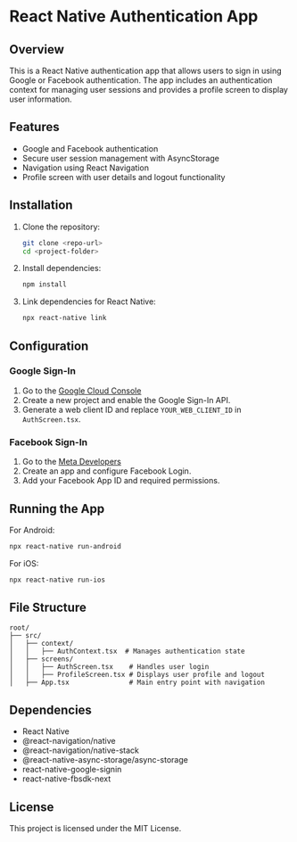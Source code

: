  # React Native Authentication App

## Overview
This is a React Native authentication app that allows users to sign in using Google or Facebook authentication. The app includes an authentication context for managing user sessions and provides a profile screen to display user information.

## Features
- Google and Facebook authentication
- Secure user session management with AsyncStorage
- Navigation using React Navigation
- Profile screen with user details and logout functionality

## Installation
1. Clone the repository:
   ```sh
   git clone <repo-url>
   cd <project-folder>
   ```
2. Install dependencies:
   ```sh
   npm install
   ```
3. Link dependencies for React Native:
   ```sh
   npx react-native link
   ```

## Configuration
### Google Sign-In
1. Go to the [Google Cloud Console](https://console.cloud.google.com/)
2. Create a new project and enable the Google Sign-In API.
3. Generate a web client ID and replace `YOUR_WEB_CLIENT_ID` in `AuthScreen.tsx`.

### Facebook Sign-In
1. Go to the [Meta Developers](https://developers.facebook.com/)
2. Create an app and configure Facebook Login.
3. Add your Facebook App ID and required permissions.

## Running the App
For Android:
```sh
npx react-native run-android
```
For iOS:
```sh
npx react-native run-ios
```

## File Structure
```
root/
├── src/
│   ├── context/
│   │   ├── AuthContext.tsx  # Manages authentication state
│   ├── screens/
│   │   ├── AuthScreen.tsx    # Handles user login
│   │   ├── ProfileScreen.tsx # Displays user profile and logout
│   ├── App.tsx               # Main entry point with navigation
```

## Dependencies
- React Native
- @react-navigation/native
- @react-navigation/native-stack
- @react-native-async-storage/async-storage
- react-native-google-signin
- react-native-fbsdk-next

## License
This project is licensed under the MIT License.


